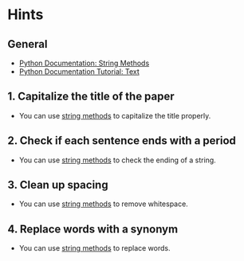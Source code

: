 # Hints

## General

- [Python Documentation: String Methods][string-method-docs]
- [Python Documentation Tutorial: Text][tutorial-strings]

## 1. Capitalize the title of the paper

- You can use [string methods][title-method-docs] to capitalize the title properly.

## 2. Check if each sentence ends with a period

- You can use [string methods][endswith-method-docs] to check the ending of a string.

## 3. Clean up spacing

- You can use [string methods][strip-method-docs] to remove whitespace.

## 4. Replace words with a synonym

- You can use [string methods][replace-method-docs] to replace words.

[endswith-method-docs]: https://docs.python.org/3/library/stdtypes.html#str.endswith
[replace-method-docs]: https://docs.python.org/3/library/stdtypes.html#str.replace
[string-method-docs]: https://docs.python.org/3/library/stdtypes.html#string-methods
[strip-method-docs]: https://docs.python.org/3/library/stdtypes.html#str.strip
[title-method-docs]: https://docs.python.org/3/library/stdtypes.html#str.title
[tutorial-strings]: https://docs.python.org/3/tutorial/introduction.html#text
